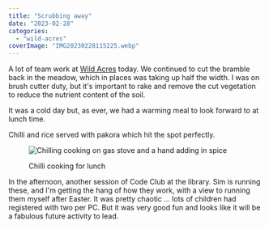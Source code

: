 ```yaml
---
title: "Scrubbing away"
date: "2023-02-28"
categories: 
  - "wild-acres"
coverImage: "IMG20230228115225.webp"
---
```


A lot of team work at [Wild Acres](https://wildacres.org.uk/) today. We continued to cut the bramble back in the meadow, which in places was taking up half the width. I was on brush cutter duty, but it's important to rake and remove the cut vegetation to reduce the nutrient content of the soil.

It was a cold day but, as ever, we had a warming meal to look forward to at lunch time.

Chilli and rice served with pakora which hit the spot perfectly.

<figure>

![Chilling cooking on gas stove and a hand adding in spice](images/IMG20230228125611-1024x768.webp)

<figcaption>

Chilli cooking for lunch

</figcaption>

</figure>

In the afternoon, another session of Code Club at the library. Sim is running these, and I'm getting the hang of how they work, with a view to running them myself after Easter. It was pretty chaotic ... lots of children had registered with two per PC. But it was very good fun and looks like it will be a fabulous future activity to lead.
